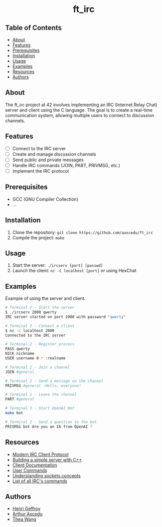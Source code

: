 <center>

# ft_irc

</center>

## Table of Contents

- [About](#about)
- [Features](#features)
- [Prerequisites](#prerequisites)
- [Installation](#installation)
- [Usage](#usage)
- [Examples](#examples)
- [Resources](#resources)
- [Authors](#authors)

## About

The ft_irc project at 42 involves implementing an IRC (Internet Relay Chat) server and client using the C language. The goal is to create a real-time communication system, allowing multiple users to connect to discussion channels.

## Features
- [ ] Connect to the IRC server
- [ ] Create and manage discussion channels
- [ ] Send public and private messages
- [ ] Handle IRC commands (JOIN, PART, PRIVMSG, etc.)
- [ ] Implement the IRC protocol

## Prerequisites
- GCC (GNU Compiler Collection)
- ...

## Installation
1. Clone the repository: `git clone https://github.com/aascedu/ft_irc`
2. Compile the project: `make`

## Usage
1. Start the server: `./ircserv [port] [passwd]`
2. Launch the client: `nc -C localhost [port]` or using HexChat

## Examples
Example of using the server and client.

```bash
# Terminal 1 - Start the server
$ ./ircserv 2000 qwerty
IRC server started on port 2000 with password "qwerty"

# Terminal 2 - Connect a client
$ nc -C localhost 2000
Connected to the IRC server

# Terminal 2 - Register process
PASS qwerty
NICK nickname
USER username 0 * :realname

# Terminal 2 - Join a channel
JOIN #general

# Terminal 2 - Send a message on the channel
PRIVMSG #general :Hello, everyone!

# Terminal 2 - Leave the channel
PART #general

# Terminal 3 - Start OpenAI Bot
make bot

# Terminal 2 - Send a question to the bot
PRIVMSG bot Are you an IA from OpenAI ?
```

## Resources

- [Modern IRC Client Protocol](https://modern.ircdocs.horse/)
- [Building a simple server with C++](https://ncona.com/2019/04/building-a-simple-server-with-cpp/)
- [Client Documentation](https://hexchat.readthedocs.io/en/latest/)
- [User Commands](https://docs.oracle.com/cd/E86824_01/html/E54763/netcat-1.html)
- [Understanding sockets concepts](https://www.ibm.com/docs/en/zos/2.2.0?topic=concepts-understanding-sockets)
- [List of all IRC's commands](https://www.techbull.com/techbull/guide/internet/irccommande.html)

## Authors

- [Henri Geffroy](https://github.com/hgeffroy)
- [Arthur Ascedu](https://github.com/aascedu)
- [Thea Wang](https://github.com/Zwhea)
